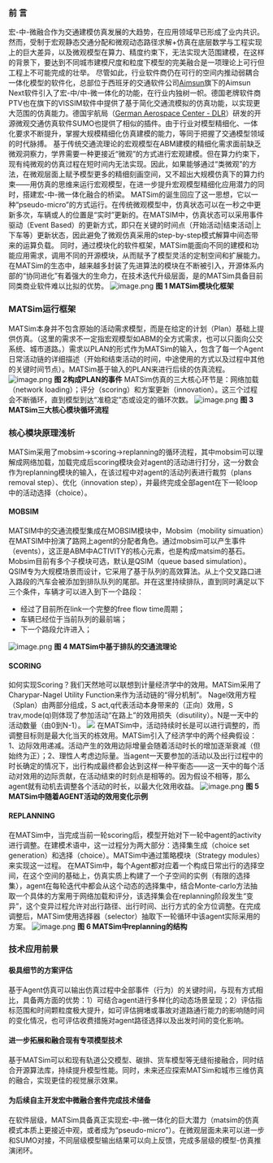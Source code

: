 ### 前 言
宏-中-微融合作为交通建模仿真发展的大趋势，在应用领域早已形成了业内共识。然而，受制于宏观静态交通分配和微观动态路径求解+仿真在底层数学与工程实现上的巨大差异，以及微观模型在算力、精度约束下，无法实现大范围建模，在这样的背景下，要达到不同城市建模尺度和粒度下模型的完美融合是一项理论上可行但工程上不可能完成的壮举。
尽管如此，行业软件商仍在可行的空间内推动弱耦合一体化模型的软件化，总部位于西班牙的交通软件公司[Aimsun](https://www.bing.com/ck/a?!&&p=6d90f4a78633155bJmltdHM9MTcwNzc4MjQwMCZpZ3VpZD0yMTYyZmViNi1lMGQ5LTYyMDktMzcxZi1lZDdiZTE5YTYzMWEmaW5zaWQ9NTIxMA&ptn=3&ver=2&hsh=3&fclid=2162feb6-e0d9-6209-371f-ed7be19a631a&psq=aimsum&u=a1aHR0cHM6Ly93d3cuYWltc3VuLmNvbS8&ntb=1)旗下的Aimsun Next软件引入了宏-中/中-微一体化的功能，在行业内独树一帜。德国老牌软件商PTV也在旗下的VISSIM软件中提供了基于简化交通流模拟的仿真功能，以实现更大范围的仿真能力。德国宇航局（[German Aerospace Center - DLR](https://www.bing.com/ck/a?!&&p=63caa62721c7ca1bJmltdHM9MTcwNzc4MjQwMCZpZ3VpZD0yMTYyZmViNi1lMGQ5LTYyMDktMzcxZi1lZDdiZTE5YTYzMWEmaW5zaWQ9NTE5OQ&ptn=3&ver=2&hsh=3&fclid=2162feb6-e0d9-6209-371f-ed7be19a631a&psq=%e5%be%b7%e5%9b%bd%e5%ae%87%e8%88%aa%e5%b1%80&u=a1aHR0cHM6Ly93d3cuZGxyLmRlL0VOL0hvbWUvaG9tZV9ub2RlLmh0bWw&ntb=1)）研发的开源微观交通仿真软件SUMO也提供了相似的插件。由于行业对模型精细化、一体化要求不断提升，掌握大规模精细化仿真建模的能力，等同于把握了交通模型领域的时代脉搏。
基于传统交通流理论的宏观模型在ABM建模的精细化需求面前缺乏微观洞察力，学界需要一种更接近“微观”的方式进行宏观建模。但在算力约束下，现有纯微观的仿真过程在短时间内无法实现。因此，如果能够通过“类微观”的方法，在微观层面上赋予模型更多的精细刻画空间，又不超出大规模仿真下的算力约束——用仿真的思维来运行宏观模型，在进一步提升宏观模型精细化应用潜力的同时，搭建宏-中-微一体化融合的桥梁。
MATSim的诞生回应了这一思想，它以一种“pseudo-micro”的方式运行。在传统微观模型中，仿真状态可以在一秒之中更新多次，车辆或人的位置是“实时”更新的。在MATSIM中，仿真状态可以采用事件驱动（Event Based）的更新方式，即只在关键的时间点（开始活动|结束活动|上下车等）更新状态，因此避免了微观仿真采用的step-by-step模式解算中间态带来的运算负载。
同时，通过模块化的软件框架，MATSim能面向不同的建模和功能应用需求，调用不同的开源模块，从而赋予了模型灵活的定制空间和扩展能力。在MATSim的生态中，越来越多封装了先进算法的模块在不断被引入，开源体系内部的“协同进化”有着强大的生命力，在技术迭代升级层面，是的MATSim具备目前同类商业软件难以比拟的优势。
![image.png](https://raw.githubusercontent.com/RGB3Q/imgbed/master/1670209477268-5694f7c8-55bf-4326-9f52-46b306db2a73.png)
**图 1 MATSim模块化框架**
### MATSim运行框架
MATSim本身并不包含原始的活动需求模型，而是在给定的计划（Plan）基础上提供仿真。（这里的需求不一定指宏观模型如ABM的全方式需求，也可以只面向公交系统、城市道路。）需求以PLAN的形式作为MATSim的输入，包含了每一个Agent日常活动链的详细描述（开始和结束活动的时间，中途使用的方式以及过程中其他的关键时间节点）。MATSim基于输入的PLAN来进行后续的仿真流程。
![image.png](https://raw.githubusercontent.com/RGB3Q/imgbed/master/1670209477711-0112ad78-4990-44a2-9dba-24ee5ed77e26.png)
**图 2构成PLAN的事件**
MATSim仿真的三大核心环节是：网络加载（network loading）；评分（scoring）和方案更新（innovation）。这三个过程会不断循环，直到模型到达“准稳定”态或设定的循环次数。
![image.png](https://raw.githubusercontent.com/RGB3Q/imgbed/master/1670209477132-1b885a4f-465f-4150-ac5e-f4c97c140074.png)
**图 3 MATSim三大核心模块循环流程**
### 核心模块原理浅析
MATSim采用了mobsim->scoring->replanning的循环流程，其中mobsim可以理解成网络加载，加载完成后scoring模块会对agent的活动进行打分，这一分数会作为replanning模块的输入，在该过程中对agent的活动列表进行裁剪（plans removal step）、优化（innovation step），并最终完成全部agent在下一轮loop中的活动选择（choice）。
#### MOBSIM
MATSIM中的交通流模型集成在MOBSIM模块中，Mobsim（mobility simuation）在MATSIM中扮演了路网上agent的分配者角色。通过mobsim可以产生事件（events），这正是ABM中ACTIVITY的核心元素，也是构成matsim的基石。Mobsim目前有多个子模块可选，默认是QSIM（queue based simulation）。
QSIM专为大规模场景而设计，它采用了基于队列的高效算法。从上个交叉路口进入路段的汽车会被添加到排队队列的尾部。并在这里持续排队，直到同时满足以下三个条件，车辆才可以进入到下一个路段：

- 经过了目前所在link一个完整的free flow time周期；
- 车辆已经位于当前队列的最前端；
- 下一个路段允许进入；

![image.png](https://raw.githubusercontent.com/RGB3Q/imgbed/master/1670209477695-4e8d4943-754e-4e79-9c69-8c4260381591.png)
**图 4 MATSim中基于排队的交通流理论**
#### SCORING
如何实现Scoring？我们天然地可以联想到计量经济学中的效用。MATSim采用了Charypar-Nagel Utility Function来作为活动链的“得分机制”。
Nagel效用方程（Splan）由两部分组成，S act,q代表活动本身带来的（正向）效用，S trav,mode(q)则体现了参加活动“在路上”的效用损失（disutility）。N是一天中的活动数量（由0到N-1）。
![](https://raw.githubusercontent.com/RGB3Q/imgbed/master/1e093ac3cc52966d428623cad6820cc1.svg)
在MATSim中，活动持续时长是可以进行调整的，而调整目标则是最大化当天的栋效用。MATSim引入了经济学中的两个经典假设：1、边际效用递减。活动产生的效用边际增量会随着活动时长的增加逐渐衰减（但始终为正）；2、理性人考虑边际量。当agent一天要参加的活动以及出行过程中的时长确定的情况下，出行构成最终都会达到这样一种平衡态——这一天中的每个活动对效用的边际贡献，在活动结束的时刻点是相等的。因为假设不相等，那么agent就有动机去调整各个活动的时长，以最大化效用收益。
![image.png](https://raw.githubusercontent.com/RGB3Q/imgbed/master/1670209478427-a5b14af1-9f31-456e-a3f7-5bb2aa26c00e.png)
**图 5 MATSim中随着AGENT活动的效用变化示例**
#### REPLANNING
在MATSim中，当完成当前一轮scoring后，模型开始对下一轮中agent的activity进行调整。在建模术语中，这一过程分为两大部分：选择集生成（choice set generation）和选择（choice）。MATSim中通过策略模块（Strategy modules）来实现这一过程。
在MATSim中，每个Agent都对应着一个构成日常出行的选择空间，在这个空间的基础上，仿真实质上构建了一个子空间的实例（有限的选择集），agent在每轮迭代中都会从这个动态的选择集中，结合Monte-carlo方法抽取一个具体的方案用于网络加载和评分，该选择集会在replanning阶段发生“变异”，这个变异过程允许对出行路径、出行时间、出行方式的全方位调整。在完成调整后，MATSim使用选择器（selector）抽取下一轮循环中该agent实际采用的方案。
![image.png](https://raw.githubusercontent.com/RGB3Q/imgbed/master/1670209478495-556509a1-e9fd-4a8d-b918-5fc3d7f55a68.png)
**图 6 MATSim中replanning的结构**
### 技术应用前景
#### 极具细节的方案评估
基于Agent仿真可以输出仿真过程中全部事件（行为）的关键时间，与现有方式相比，具备两方面的优势：1）可结合agent进行多样化的动态场景呈现；2）评估指标范围和时间颗粒度极大提升，如可评估拥堵或事故对道路通行能力的影响随时间的变化情况，也可评估收费措施对agent路径选择以及出发时间的变化影响。
#### 进一步拓展和融合现有专项模型技术
基于MATSim可以和现有轨道公交模型、碳排、货车模型等无缝衔接融合，同时结合开源算法库，持续提升模型性能。同时，未来还应探索MATSim和城市三维仿真的融合，实现更佳的视觉展示效果。
#### 为后续自主开发宏中微融合套件完成技术储备
在软件层级，MATSim具备真正实现宏-中-微一体化的巨大潜力（matsim的仿真模式本质上更接近中观，或者成为“pseudo-micro”）。在微观层面未来可以进一步和SUMO对接，不同层级模型输出结果可以向上反馈，完成多层级的模型-仿真推演闭环。
